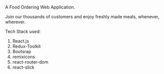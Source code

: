 A Food Ordering Web Application.

Join our thousands of customers and enjoy freshly made meals, whenever, wherever.

Tech Stack used:

1. React.js
2. Redux-Toolkit
3. Bootsrap
4. remixicons
5. react-router-dom
6. react-slick
